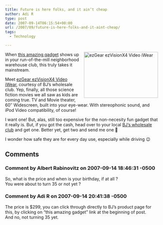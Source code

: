 ```yaml
---
title: Future is here folks, and it ain’t cheap
author: Adi R
type: post
date: 2007-09-14T06:15:54+00:00
url: /2007/09/future-is-here-folks-and-it-aint-cheap/
tags:
  - Technology

---
```

<a href="http://shop.bjs.com/viewproduct.htm?productId=21254855" target="_blank"><img style="border-right: 0px; border-top: 0px; margin: 0px 0px 0px 10px; border-left: 0px; border-bottom: 0px" height="152" alt="ezGear ezVisionX4 Video iWear" src="/uploads/2007/09/ezgear-ezvisionx4-video-iwear.jpg?resize=244%2C152" width="244" align="right" border="0" data-recalc-dims="1" /></a> When <a href="http://shop.bjs.com/viewproduct.htm?productId=21254855" target="_blank">this amazing gadget</a> shows up in your run-of-the-mill neighborhood warehouse club, this truly takes it mainstream. 

Meet <a href="http://www.ezgear.com/ALL/ezvision_X4.html" target="_blank">ezGear ezVisionX4 Video iWear</a>, courtesy of BJ&#8217;s wholesale club. Yep, finally, all those science fiction movies we all saw as kids are coming true. TV and Movie theater, 60&#8243; Widescreen, built into your eye-wear. With stereophonic sound, and iPod Video compatibility, of course!

I want one! But, alas, still too expensive for the non-necesity fun gadget that it really is. But, if you got the cash, head over to your local <a href="http://www.bjs.com" target="_blank">BJ&#8217;s wholesale club</a> and get one. Better yet, get two and send me one 🙂

I wonder how safe they are for every day use, especially while driving 😉</p>

## Comments

### Comment by Albert Rabinovitz on 2007-09-14 18:46:31 -0500
So, what is the price and when is your birthday, if at all ?  
You were about to turn 35 or not yet ?

### Comment by Adi R on 2007-09-14 20:41:38 -0500
The price is $299, you can click through directly to BJ&#8217;s product page for this, by clicking on &#8220;this amazing gadget&#8221; link at the beginning of post.  
And no, not turning 35 yet.